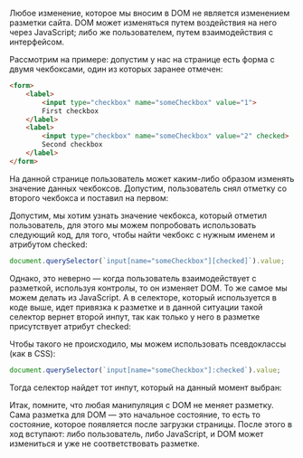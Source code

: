 Любое изменение, которое мы вносим в DOM не является изменением разметки сайта. DOM может изменяться путем воздействия на него через JavaScript; либо же пользователем, путем взаимодействия с интерфейсом. 

Рассмотрим на примере: допустим у нас на странице есть форма с двумя чекбоксами, один из которых заранее отмечен:

```html
<form>
    <label>
        <input type="checkbox" name="someCheckbox" value="1">
        First checkbox
    </label>
    <label>
        <input type="checkbox" name="someCheckbox" value="2" checked>
        Second checkbox
    </label>
</form>
```
На данной странице пользователь может каким-либо образом изменять значение данных чекбоксов. Допустим, пользователь снял отметку со второго чекбокса и поставил на первом:

Допустим, мы хотим узнать значение чекбокса, который отметил пользователь, для этого мы можем попробовать использовать следующий код, для того, чтобы найти чекбокс с нужным именем и атрибутом checked:
```javascript
document.querySelector(`input[name="someCheckbox"][checked]`).value;
```

Однако, это неверно — когда пользователь взаимодействует с разметкой, используя контролы, то он изменяет DOM. То же самое мы можем делать из JavaScript. А в селекторе, который используется в коде выше, идет привязка к разметке и в данной ситуации такой селектор вернет второй инпут, так как только у него в разметке присутствует атрибут checked:

Чтобы такого не происходило, мы можем использовать псевдоклассы (как в CSS):
```javascript
document.querySelector(`input[name="someCheckbox"]:checked`).value;
```
Тогда селектор найдет тот инпут, который на данный момент выбран:

Итак, помните, что любая манипуляция с DOM не меняет разметку. Сама разметка для DOM — это начальное состояние, то есть то состояние, которое появляется после загрузки страницы. После этого в ход вступают: либо пользователь, либо JavaScript, и DOM может измениться и уже не соответствовать разметке.
